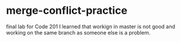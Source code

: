 # merge-conflict-practice
final lab for Code 201
I learned that workign in master is not good and working on the same branch as someone else is a problem.